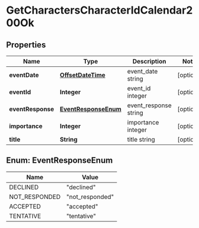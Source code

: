 
# GetCharactersCharacterIdCalendar200Ok

## Properties
Name | Type | Description | Notes
------------ | ------------- | ------------- | -------------
**eventDate** | [**OffsetDateTime**](OffsetDateTime.md) | event_date string |  [optional]
**eventId** | **Integer** | event_id integer |  [optional]
**eventResponse** | [**EventResponseEnum**](#EventResponseEnum) | event_response string |  [optional]
**importance** | **Integer** | importance integer |  [optional]
**title** | **String** | title string |  [optional]


<a name="EventResponseEnum"></a>
## Enum: EventResponseEnum
Name | Value
---- | -----
DECLINED | &quot;declined&quot;
NOT_RESPONDED | &quot;not_responded&quot;
ACCEPTED | &quot;accepted&quot;
TENTATIVE | &quot;tentative&quot;



